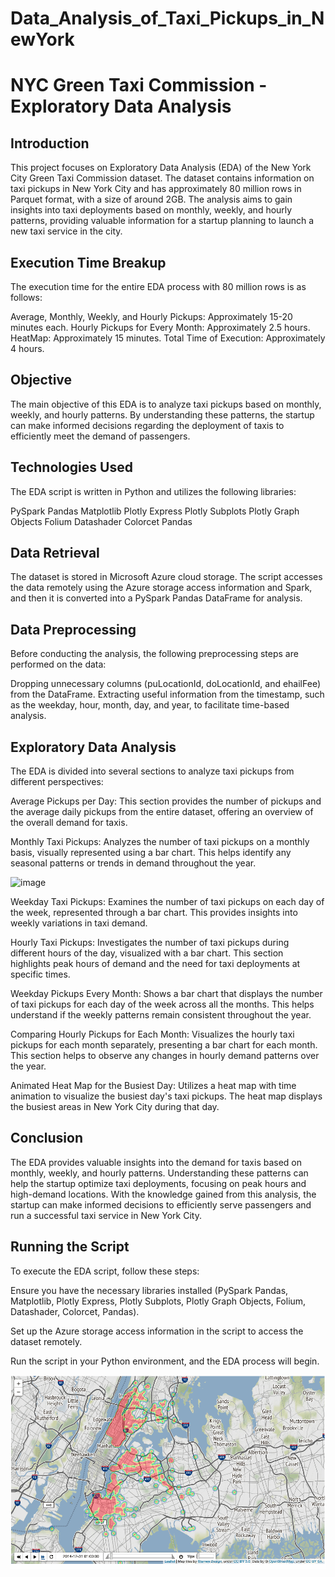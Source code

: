 # Data_Analysis_of_Taxi_Pickups_in_NewYork
# NYC Green Taxi Commission - Exploratory Data Analysis
## Introduction
This project focuses on Exploratory Data Analysis (EDA) of the New York City Green Taxi Commission dataset. The dataset contains information on taxi pickups in New York City and has approximately 80 million rows in Parquet format, with a size of around 2GB. The analysis aims to gain insights into taxi deployments based on monthly, weekly, and hourly patterns, providing valuable information for a startup planning to launch a new taxi service in the city.

## Execution Time Breakup
The execution time for the entire EDA process with 80 million rows is as follows:

Average, Monthly, Weekly, and Hourly Pickups: Approximately 15-20 minutes each.
Hourly Pickups for Every Month: Approximately 2.5 hours.
HeatMap: Approximately 15 minutes.
Total Time of Execution: Approximately 4 hours.

## Objective
The main objective of this EDA is to analyze taxi pickups based on monthly, weekly, and hourly patterns. By understanding these patterns, the startup can make informed decisions regarding the deployment of taxis to efficiently meet the demand of passengers.

## Technologies Used
The EDA script is written in Python and utilizes the following libraries:

PySpark Pandas
Matplotlib
Plotly Express
Plotly Subplots
Plotly Graph Objects
Folium
Datashader
Colorcet
Pandas

## Data Retrieval
The dataset is stored in Microsoft Azure cloud storage. The script accesses the data remotely using the Azure storage access information and Spark, and then it is converted into a PySpark Pandas DataFrame for analysis.

## Data Preprocessing
Before conducting the analysis, the following preprocessing steps are performed on the data:

Dropping unnecessary columns (puLocationId, doLocationId, and ehailFee) from the DataFrame.
Extracting useful information from the timestamp, such as the weekday, hour, month, day, and year, to facilitate time-based analysis.

## Exploratory Data Analysis
The EDA is divided into several sections to analyze taxi pickups from different perspectives:

Average Pickups per Day: This section provides the number of pickups and the average daily pickups from the entire dataset, offering an overview of the overall demand for taxis.


Monthly Taxi Pickups: Analyzes the number of taxi pickups on a monthly basis, visually represented using a bar chart. This helps identify any seasonal patterns or trends in demand throughout the year.

![image](https://github.com/dmakati07/Data_Analysis_of_Taxi_Pickups_in_NewYork/assets/115674557/58a80443-1c82-423c-aee5-81e0a1ee2b4a)


Weekday Taxi Pickups: Examines the number of taxi pickups on each day of the week, represented through a bar chart. This provides insights into weekly variations in taxi demand.

Hourly Taxi Pickups: Investigates the number of taxi pickups during different hours of the day, visualized with a bar chart. This section highlights peak hours of demand and the need for taxi deployments at specific times.

Weekday Pickups Every Month: Shows a bar chart that displays the number of taxi pickups for each day of the week across all the months. This helps understand if the weekly patterns remain consistent throughout the year.

Comparing Hourly Pickups for Each Month: Visualizes the hourly taxi pickups for each month separately, presenting a bar chart for each month. This section helps to observe any changes in hourly demand patterns over the year.

Animated Heat Map for the Busiest Day: Utilizes a heat map with time animation to visualize the busiest day's taxi pickups. The heat map displays the busiest areas in New York City during that day.

## Conclusion
The EDA provides valuable insights into the demand for taxis based on monthly, weekly, and hourly patterns. Understanding these patterns can help the startup optimize taxi deployments, focusing on peak hours and high-demand locations. With the knowledge gained from this analysis, the startup can make informed decisions to efficiently serve passengers and run a successful taxi service in New York City.

## Running the Script
To execute the EDA script, follow these steps:

Ensure you have the necessary libraries installed (PySpark Pandas, Matplotlib, Plotly Express, Plotly Subplots, Plotly Graph Objects, Folium, Datashader, Colorcet, Pandas).

Set up the Azure storage access information in the script to access the dataset remotely.

Run the script in your Python environment, and the EDA process will begin.

![Alt text](ezgif.com-gif-to-apng.png)
